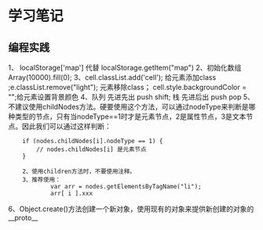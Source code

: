 # 学习笔记

## 编程实践

1、 localStorage['map'] 代替 localStorage.getItem("map")
2、初始化数组   Array(10000).fill(0);
3、cell.classList.add('cell'); 给元素添加class  ;e.classList.remove("light"); 元素移除class；
cell.style.backgroundColor = "";给元素设置背景颜色
4、队列 先进先出  push  shift; 栈 先进后出  push pop
5、不建议使用childNodes方法。硬要使用这个方法，可以通过nodeType来判断是哪种类型的节点，只有当nodeType==1时才是元素节点，2是属性节点，3是文本节点。因此我们可以通过这样判断：

        if (nodes.childNodes[i].nodeType == 1) {
            // nodes.childNodes[i] 是元素节点
        }

        2、使用children方法时，不要使用注释。
        3、推荐使用：
                var arr = nodes.getElementsByTagName("li");
                arr[ i ].xxx
6、Object.create()方法创建一个新对象，使用现有的对象来提供新创建的对象的__proto__